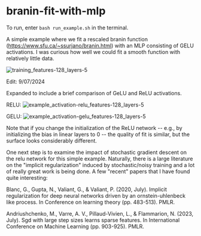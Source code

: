 # branin-fit-with-mlp

To run, enter `bash run_example.sh` in the terminal. 

A simple example where we fit a rescaled branin function (https://www.sfu.ca/~ssurjano/branin.html) with an MLP consisting of GELU activations. I was curious how well we could fit a smooth function with relatively little data.

![training_features-128_layers-5](https://github.com/user-attachments/assets/9cb9443a-5ec0-4a3b-99e3-09f60d1b0ce6)

Edit: 9/07/2024

Expanded to include a brief comparison of GeLU and ReLU activations. 

RELU:
![example_activation-relu_features-128_layers-5](https://github.com/user-attachments/assets/9d608cd8-5b51-4991-827c-02444edd52ab)

GELU:
![example_activation-gelu_features-128_layers-5](https://github.com/user-attachments/assets/4414c95c-46ed-4c1d-8194-30dc2a86ac66)

Note that if you change the initialization of the ReLU network -- e.g., by initializing the bias in linear layers to 0 -- the quality of fit is similar, but the surface looks considerably different. 

One next step is to examine the impact of stochastic gradient descent on the relu network for this simple example. Naturally, there is a large literature on the "implicit regularization" induced by stochastic/noisy training and a lot of really great work is being done. A few "recent" papers that I have found quite interesting:

Blanc, G., Gupta, N., Valiant, G., & Valiant, P. (2020, July). Implicit regularization for deep neural networks driven by an ornstein-uhlenbeck like process. In Conference on learning theory (pp. 483-513). PMLR.

Andriushchenko, M., Varre, A. V., Pillaud-Vivien, L., & Flammarion, N. (2023, July). Sgd with large step sizes learns sparse features. In International Conference on Machine Learning (pp. 903-925). PMLR.



